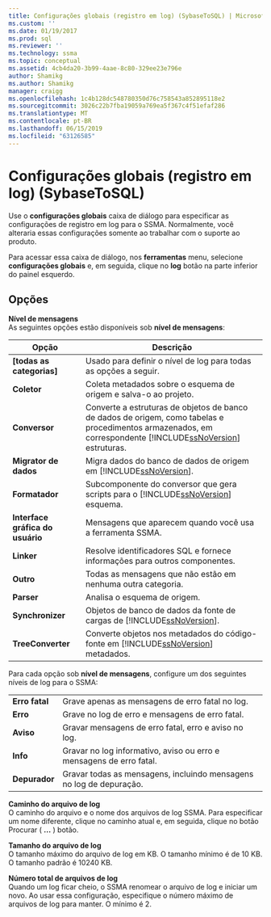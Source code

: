 ```yaml
---
title: Configurações globais (registro em log) (SybaseToSQL) | Microsoft Docs
ms.custom: ''
ms.date: 01/19/2017
ms.prod: sql
ms.reviewer: ''
ms.technology: ssma
ms.topic: conceptual
ms.assetid: 4cb4da20-3b99-4aae-8c80-329ee23e796e
author: Shamikg
ms.author: Shamikg
manager: craigg
ms.openlocfilehash: 1c4b128dc548780350d76c758543a852895118e2
ms.sourcegitcommit: 3026c22b7fba19059a769ea5f367c4f51efaf286
ms.translationtype: MT
ms.contentlocale: pt-BR
ms.lasthandoff: 06/15/2019
ms.locfileid: "63126585"
---
```

# <a name="global-settings-logging-sybasetosql"></a>Configurações globais (registro em log) (SybaseToSQL)
Use o **configurações globais** caixa de diálogo para especificar as configurações de registro em log para o SSMA. Normalmente, você alteraria essas configurações somente ao trabalhar com o suporte ao produto.  
  
Para acessar essa caixa de diálogo, nos **ferramentas** menu, selecione **configurações globais** e, em seguida, clique no **log** botão na parte inferior do painel esquerdo.  
  
## <a name="options"></a>Opções  
**Nível de mensagens**  
As seguintes opções estão disponíveis sob **nível de mensagens**:  
  
|Opção|Descrição|  
|----------|---------------|  
|**[todas as categorias]**|Usado para definir o nível de log para todas as opções a seguir.|  
|**Coletor**|Coleta metadados sobre o esquema de origem e salva-o ao projeto.|  
|**Conversor**|Converte a estruturas de objetos de banco de dados de origem, como tabelas e procedimentos armazenados, em correspondente [!INCLUDE[ssNoVersion](../../includes/ssnoversion-md.md)] estruturas.|  
|**Migrator de dados**|Migra dados do banco de dados de origem em [!INCLUDE[ssNoVersion](../../includes/ssnoversion-md.md)].|  
|**Formatador**|Subcomponente do conversor que gera scripts para o [!INCLUDE[ssNoVersion](../../includes/ssnoversion-md.md)] esquema.|  
|**Interface gráfica do usuário**|Mensagens que aparecem quando você usa a ferramenta SSMA.|  
|**Linker**|Resolve identificadores SQL e fornece informações para outros componentes.|  
|**Outro**|Todas as mensagens que não estão em nenhuma outra categoria.|  
|**Parser**|Analisa o esquema de origem.|  
|**Synchronizer**|Objetos de banco de dados da fonte de cargas de [!INCLUDE[ssNoVersion](../../includes/ssnoversion-md.md)].|  
|**TreeConverter**|Converte objetos nos metadados do código-fonte em [!INCLUDE[ssNoVersion](../../includes/ssnoversion-md.md)] metadados.|  
  
Para cada opção sob **nível de mensagens**, configure um dos seguintes níveis de log para o SSMA:  
  
|||  
|-|-|  
|**Erro fatal**|Grave apenas as mensagens de erro fatal no log.|  
|**Erro**|Grave no log de erro e mensagens de erro fatal.|  
|**Aviso**|Gravar mensagens de erro fatal, erro e aviso no log.|  
|**Info**|Gravar no log informativo, aviso ou erro e mensagens de erro fatal.|  
|**Depurador**|Gravar todas as mensagens, incluindo mensagens no log de depuração.|  
  
**Caminho do arquivo de log**  
O caminho do arquivo e o nome dos arquivos de log SSMA. Para especificar um nome diferente, clique no caminho atual e, em seguida, clique no botão Procurar ( **...** ) botão.  
  
**Tamanho do arquivo de log**  
O tamanho máximo do arquivo de log em KB. O tamanho mínimo é de 10 KB. O tamanho padrão é 10240 KB.  
  
**Número total de arquivos de log**  
Quando um log ficar cheio, o SSMA renomear o arquivo de log e iniciar um novo. Ao usar essa configuração, especifique o número máximo de arquivos de log para manter. O mínimo é 2.  
  
